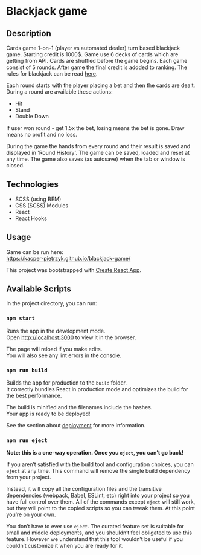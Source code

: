 # Blackjack game
## Description
Cards game 1-on-1 (player vs automated dealer) turn based blackjack game. Starting credit is 1000$. 
Game use 6 decks of cards which are getting from API. Cards are shuffled before the game begins. Each game consist of 5 rounds. After game the final credit is addded to ranking. The rules for blackjack can be read [here](https://pl.wikipedia.org/wiki/Blackjack).

Each round starts with the player placing a bet and then the cards are dealt. During a round are available these actions:
- Hit
- Stand
- Double Down

If user won round - get 1.5x the bet, losing means the bet is gone. Draw means no profit and no loss.

During the game the hands from every round and their result is saved and displayed in 'Round History'.
The game can be saved, loaded and reset at any time. The game also saves (as autosave) when the tab or window is closed.

## Technologies
* SCSS (using BEM)
* CSS (SCSS) Modules
* React
* React Hooks
## Usage
Game can be run here: \
https://kacper-pietrzyk.github.io/blackjack-game/

This project was bootstrapped with [Create React App](https://github.com/facebook/create-react-app).

## Available Scripts

In the project directory, you can run:

### `npm start`

Runs the app in the development mode.\
Open [http://localhost:3000](http://localhost:3000) to view it in the browser.

The page will reload if you make edits.\
You will also see any lint errors in the console.

### `npm run build`

Builds the app for production to the `build` folder.\
It correctly bundles React in production mode and optimizes the build for the best performance.

The build is minified and the filenames include the hashes.\
Your app is ready to be deployed!

See the section about [deployment](https://facebook.github.io/create-react-app/docs/deployment) for more information.

### `npm run eject`

**Note: this is a one-way operation. Once you `eject`, you can’t go back!**

If you aren’t satisfied with the build tool and configuration choices, you can `eject` at any time. This command will remove the single build dependency from your project.

Instead, it will copy all the configuration files and the transitive dependencies (webpack, Babel, ESLint, etc) right into your project so you have full control over them. All of the commands except `eject` will still work, but they will point to the copied scripts so you can tweak them. At this point you’re on your own.

You don’t have to ever use `eject`. The curated feature set is suitable for small and middle deployments, and you shouldn’t feel obligated to use this feature. However we understand that this tool wouldn’t be useful if you couldn’t customize it when you are ready for it.
